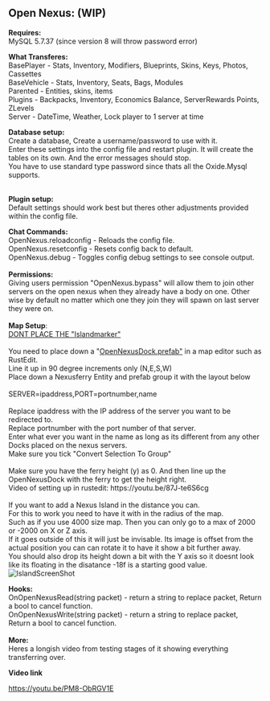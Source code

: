 <h2>Open Nexus: (WIP)</h2>

<p><strong>Requires:</strong><br />
MySQL 5.7.37 (since version 8 will throw password error)</p>

<p><strong>What Transferes:</strong><br />
BasePlayer - Stats, Inventory, Modifiers, Blueprints, Skins, Keys, Photos, Cassettes<br />
BaseVehicle - Stats, Inventory, Seats, Bags, Modules<br />
Parented - Entities, skins, items<br />
Plugins - Backpacks, Inventory, Economics Balance, ServerRewards Points, ZLevels<br />
Server - DateTime, Weather, Lock player to 1 server at time</p>

<p><strong>Database setup: </strong><br />
Create a database, Create a username/password to use with it.<br />
Enter these settings into the config file and restart plugin. It will create the tables on its own. And the error messages should stop.<br />
You have to use standard type password since thats all the Oxide.Mysql supports.<br />
<br />
  
<strong>Plugin setup:</strong><br />
Default settings should work best but theres other adjustments provided within the config file.</p>

<p><strong>Chat Commands:</strong><br />
OpenNexus.reloadconfig - Reloads the config file.<br />
OpenNexus.resetconfig - Resets config back to default.<br />
OpenNexus.debug - Toggles config debug settings to see console output.<br />
<br />
<strong>Permissions: </strong><br />
Giving users permission &quot;OpenNexus.bypass&quot; will allow them to join other servers on the open nexus when they already have a body on one. Other wise by default no matter which one they join they will spawn on last server they were on.<br />
<br />
<strong>Map Setup</strong>:<br />
<u>DONT PLACE THE &quot;Islandmarker&quot;</u><br />
<br />
You need to place down a &quot;<a class="js-navigation-open Link--primary" href="https://github.com/bmgjet/OpenNexus/blob/main/OpenNexusDock.prefab" title="OpenNexusDock.prefab">OpenNexusDock.prefab&quot;</a> in a map editor such as RustEdit.<br />
Line it up in 90 degree increments only (N,E,S,W)<br />
Place down a Nexusferry Entity and prefab group it with the layout below<br />
<br />
SERVER=ipaddress,PORT=portnumber,name<br />
<br />
Replace ipaddress with the IP address of the server you want to be redirected to.<br />
Replace portnumber with the port number of that server.<br />
Enter what ever you want in the name as long as its different from any other Docks placed on the nexus servers.<br />
Make sure you tick &quot;Convert Selection To Group&quot;<br />
<br />
Make sure you have the ferry height (y) as 0. And then line up the OpenNexusDock with the ferry to get the height right.<br />
Video of setting up in rustedit: https://youtu.be/87J-te6S6cg
  <br />
<br />
If you want to add a Nexus Island in the distance you can.<br />
For this to work you need to have it with in the radius of the map.<br />
Such as if you use 4000 size map. Then you can only go to a max of 2000 or -2000 on X or Z axis.<br />
If it goes outside of this it will just be invisable. Its image is offset from the actual position you can can rotate it to have it show a bit further away.<br />
You should also drop its height down a bit with the Y axis so it doesnt look like its floating in the disatance -18f is a starting good value.<br />
<img alt="IslandScreenShot" src="https://i.ibb.co/W6b6T48/Island-Screenshot.jpg" /></p>

<p><strong>Hooks:</strong><br />
OnOpenNexusRead(string packet) - return a string to replace packet, Return a bool to cancel function.<br />
OnOpenNexusWrite(string packet) - return a string to replace packet, Return a bool to cancel function.<br />
<br />
<strong>More:</strong><br />
Heres a longish video from testing stages of it showing everything transferring over.</p>

<p><strong>Video link</strong></p>

<p><a class="style-scope ytcp-video-info" href="https://youtu.be/PM8-ObRGV1E" rel="noopener" target="_blank">https://youtu.be/PM8-ObRGV1E </a></p>
